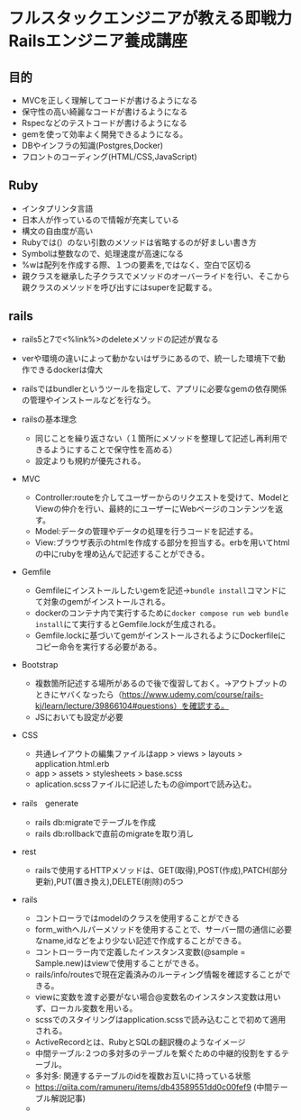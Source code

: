 # フルスタックエンジニアが教える即戦力Railsエンジニア養成講座

## 目的
* MVCを正しく理解してコードが書けるようになる
* 保守性の高い綺麗なコードが書けるようになる
* Rspecなどのテストコードが書けるようになる
* gemを使って効率よく開発できるようになる。
* DBやインフラの知識(Postgres,Docker)
* フロントのコーディング(HTML/CSS,JavaScript)

## Ruby
* インタプリンタ言語
* 日本人が作っているので情報が充実している
* 構文の自由度が高い
* Rubyでは(）のない引数のメソッドは省略するのが好ましい書き方
* Symbolは整数なので、処理速度が高速になる
* %wは配列を作成する際、１つの要素を,ではなく、空白で区切る
* 親クラスを継承した子クラスでメソッドのオーバーライドを行い、そこから親クラスのメソッドを呼び出すにはsuperを記載する。

## rails
* rails5と7で<%link%>のdeleteメソッドの記述が異なる
* verや環境の違いによって動かないはザラにあるので、統一した環境下で動作できるdockerは偉大
* railsではbundlerというツールを指定して、アプリに必要なgemの依存関係の管理やインストールなどを行なう。
* railsの基本理念
  * 同じことを繰り返さない（１箇所にメソッドを整理して記述し再利用できるようにすることで保守性を高める）
  * 設定よりも規約が優先される。
* MVC
  * Controller:routeを介してユーザーからのリクエストを受けて、ModelとViewの仲介を行い、最終的にユーザーにWebページのコンテンツを返す。
  * Model:データの管理やデータの処理を行うコードを記述する。
  * View:ブラウザ表示のhtmlを作成する部分を担当する。erbを用いてhtmlの中にrubyを埋め込んで記述することができる。
* Gemfile
  * Gemfileにインストールしたいgemを記述→``bundle install``コマンドにて対象のgemがインストールされる。
  * dockerのコンテナ内で実行するために``docker compose run web bundle install``にて実行するとGemfile.lockが生成される。
  * Gemfile.lockに基づいてgemがインストールされるようにDockerfileにコピー命令を実行する必要がある。
 
* Bootstrap
  * 複数箇所記述する場所があるので後で復習しておく。→アウトプットのときにヤバくなったら（https://www.udemy.com/course/rails-kj/learn/lecture/39866104#questions）を確認する。
  * JSにおいても設定が必要
* CSS
  * 共通レイアウトの編集ファイルはapp > views > layouts > application.html.erb
  * app > assets > stylesheets > base.scss
  * aplication.scssファイルに記述したもの@importで読み込む。
* rails　generate
  * rails db:migrateでテーブルを作成
  * rails db:rollbackで直前のmigrateを取り消し
* rest
  * railsで使用するHTTPメソッドは、GET(取得),POST(作成),PATCH(部分更新),PUT(置き換え),DELETE(削除)の5つ
* rails
  * コントローラではmodelのクラスを使用することができる
  * form_withヘルパーメソッドを使用することで、サーバー間の通信に必要なname,idなどをより少ない記述で作成することができる。
  * コントローラー内で定義したインスタンス変数(@sample = Sample.new)はviewで使用することができる。
  * rails/info/routesで現在定義済みのルーティング情報を確認することができる。
  * viewに変数を渡す必要がない場合@変数名のインスタンス変数は用いず、ローカル変数を用いる。
  * scssでのスタイリングはapplication.scssで読み込むことで初めて適用される。
  * ActiveRecordとは、RubyとSQLの翻訳機のようなイメージ
  * 中間テーブル:２つの多対多のテーブルを繋ぐための中継的役割をするテーブル。
  * 多対多: 関連するテーブルのidを複数お互いに持っている状態
  * https://qiita.com/ramuneru/items/db43589551dd0c00fef9 (中間テーブル解説記事)
  * 
